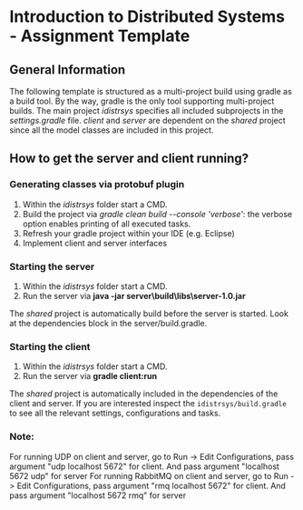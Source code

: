 # Introduction to Distributed Systems - Assignment Template

## General Information

The following template is structured as a multi-project build using gradle as a build tool.
By the way, gradle is the only tool supporting multi-project builds.
The main project _idistrsys_ specifies all included subprojects in the _settings.gradle_ file.
_client_ and _server_ are dependent on the _shared_ project since all the model classes are included in this project.

## How to get the server and client running?

### Generating classes via protobuf plugin

1. Within the _idistrsys_ folder start a CMD.
2. Build the project via _gradle clean build --console 'verbose'_: the verbose option enables printing of all executed tasks.
3. Refresh your gradle project within your IDE (e.g. Eclipse)
4. Implement client and server interfaces

### Starting the server

1. Within the _idistrsys_ folder start a CMD.
2. Run the server via **java -jar server\build\libs\server-1.0.jar**

The _shared_ project is automatically build before the server is started.
Look at the dependencies block in the server/build.gradle.

### Starting the client

1. Within the _idistrsys_ folder start a CMD.
2. Run the server via **gradle client:run**

The _shared_ project is automatically included in the dependencies of the client and server.
If you are interested inspect the `idistrsys/build.gradle` to see all the relevant settings, configurations and tasks.

### Note:

For running UDP on client and server, go to Run -> Edit Configurations, pass argument "udp localhost 5672" for client. And pass argument "localhost 5672 udp" for server
For running RabbitMQ on client and server, go to Run -> Edit Configurations, pass argument "rmq localhost 5672" for client. And pass argument "localhost 5672 rmq" for server
